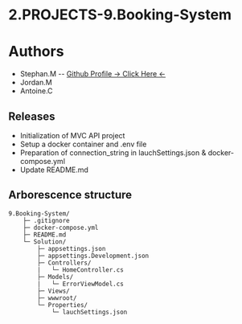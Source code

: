 ﻿# 2.PROJECTS-9.Booking-System

# Authors
- Stephan.M -- [Github Profile → Click Here ←](https://github.com/M-Stephan) 
- Jordan.M
- Antoine.C

## Releases
- Initialization of MVC API project
- Setup a docker container and .env file
- Preparation of connection_string in lauchSettings.json & docker-compose.yml
- Update README.md

## Arborescence structure
```plaintext
9.Booking-System/
	├─ .gitignore
	├─ docker-compose.yml
	├─ README.md
	└─ Solution/
	 	├─ appsettings.json
	 	├─ appsettings.Development.json
	 	├─ Controllers/
		|	└─ HomeController.cs
	 	├─ Models/
		|	└─ ErrorViewModel.cs
	 	├─ Views/
	 	├─ wwwroot/
	 	└─ Properties/
			└─ lauchSettings.json
```
